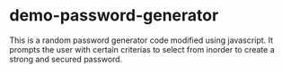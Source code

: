 # demo-password-generator

This is a random password generator code modified using javascript. It prompts the user with certain criterias to select from inorder to create a strong and secured password.




 